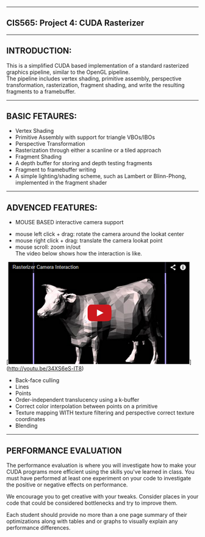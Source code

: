-------------------------------------------------------------------------------
CIS565: Project 4: CUDA Rasterizer
-------------------------------------------------------------------------------

-------------------------------------------------------------------------------
INTRODUCTION:
-------------------------------------------------------------------------------
This is a simplified CUDA based implementation of a standard rasterized graphics pipeline, similar to the OpenGL pipeline.   
The pipeline includes vertex shading, primitive assembly, perspective transformation, rasterization, fragment shading, and write the resulting fragments to a framebuffer.


-------------------------------------------------------------------------------
BASIC FETAURES:
-------------------------------------------------------------------------------

* Vertex Shading
* Primitive Assembly with support for triangle VBOs/IBOs
* Perspective Transformation
* Rasterization through either a scanline or a tiled approach
* Fragment Shading
* A depth buffer for storing and depth testing fragments
* Fragment to framebuffer writing
* A simple lighting/shading scheme, such as Lambert or Blinn-Phong, implemented in the fragment shader



-------------------------------------------------------------------------------
ADVENCED FEATURES:
-------------------------------------------------------------------------------
* MOUSE BASED interactive camera support  
- mouse left click + drag: rotate the camera around the lookat center  
- mouse right click + drag: translate the camera lookat point  
- mouse scroll: zoom in/out  
The video below shows how the interaction is like.  

[![ScreenShot](imgs/CamInteractionThumbnail.png)] (http://youtu.be/34XS6eS-lT8)    
* Back-face culling  
* Lines
* Points
* Order-independent translucency using a k-buffer
* Correct color interpolation between points on a primitive
* Texture mapping WITH texture filtering and perspective correct texture coordinates
* Blending

-------------------------------------------------------------------------------
PERFORMANCE EVALUATION
-------------------------------------------------------------------------------
The performance evaluation is where you will investigate how to make your CUDA
programs more efficient using the skills you've learned in class. You must have
performed at least one experiment on your code to investigate the positive or
negative effects on performance. 

We encourage you to get creative with your tweaks. Consider places in your code
that could be considered bottlenecks and try to improve them. 

Each student should provide no more than a one page summary of their
optimizations along with tables and or graphs to visually explain any
performance differences.

